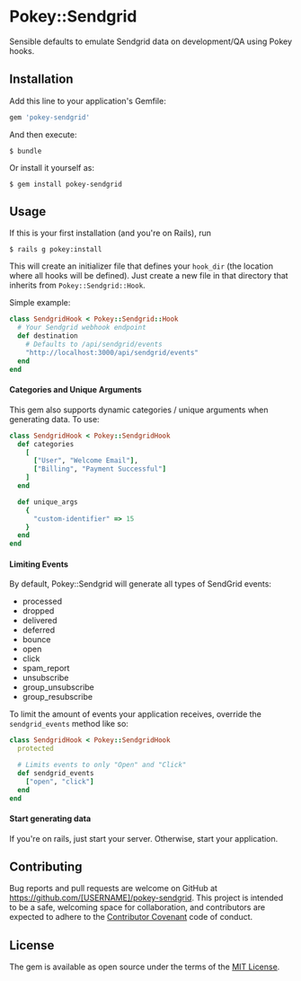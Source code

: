 # Pokey::Sendgrid

Sensible defaults to emulate Sendgrid data on development/QA using Pokey hooks.

## Installation

Add this line to your application's Gemfile:

```ruby
gem 'pokey-sendgrid'
```

And then execute:

    $ bundle

Or install it yourself as:

    $ gem install pokey-sendgrid

## Usage

If this is your first installation (and you're on Rails), run

`$ rails g pokey:install`

This will create an initializer file that defines your `hook_dir` (the
location where all hooks will be defined). Just create a new file in that
directory that inherits from `Pokey::Sendgrid::Hook`.

Simple example:

``` RUBY
class SendgridHook < Pokey::Sendgrid::Hook
  # Your Sendgrid webhook endpoint
  def destination
    # Defaults to /api/sendgrid/events
    "http://localhost:3000/api/sendgrid/events"
  end
end
```

#### Categories and Unique Arguments
This gem also supports dynamic categories / unique arguments when generating
data. To use:

``` RUBY
class SendgridHook < Pokey::SendgridHook
  def categories
    [
      ["User", "Welcome Email"],
      ["Billing", "Payment Successful"]
    ]
  end

  def unique_args
    {
      "custom-identifier" => 15
    }
  end
end
```

#### Limiting Events
By default, Pokey::Sendgrid will generate all types of SendGrid events:
- processed
- dropped
- delivered
- deferred
- bounce
- open
- click
- spam_report
- unsubscribe
- group_unsubscribe
- group_resubscribe

To limit the amount of events your application receives, override the
`sendgrid_events` method like so:

``` RUBY
class SendgridHook < Pokey::SendgridHook
  protected

  # Limits events to only "Open" and "Click"
  def sendgrid_events
    ["open", "click"]
  end
end
```

#### Start generating data
If you're on rails, just start your server. Otherwise, start your application.

## Contributing

Bug reports and pull requests are welcome on GitHub at https://github.com/[USERNAME]/pokey-sendgrid. This project is intended to be a safe, welcoming space for collaboration, and contributors are expected to adhere to the [Contributor Covenant](contributor-covenant.org) code of conduct.


## License

The gem is available as open source under the terms of the [MIT License](http://opensource.org/licenses/MIT).


